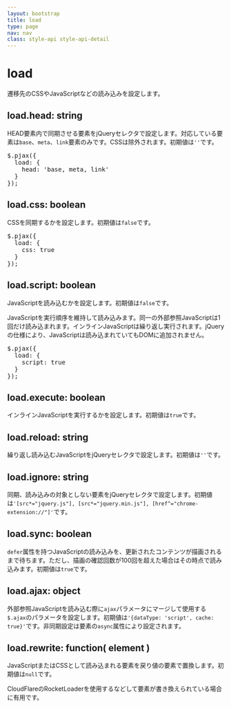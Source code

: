 ```yaml
---
layout: bootstrap
title: load
type: page
nav: nav
class: style-api style-api-detail
---
```


# load
遷移先のCSSやJavaScriptなどの読み込みを設定します。

## load.head: string
HEAD要素内で同期させる要素をjQueryセレクタで設定します。対応している要素は`base`、`meta`、`link`要素のみです。CSSは除外されます。初期値は`''`です。

<pre class="sh brush: js;">
$.pjax({
  load: {
    head: 'base, meta, link'
  }
});
</pre>

## load.css: boolean
CSSを同期するかを設定します。初期値は`false`です。

<pre class="sh brush: js;">
$.pjax({
  load: {
    css: true
  }
});
</pre>

## load.script: boolean
JavaScriptを読み込むかを設定します。初期値は`false`です。

JavaScriptを実行順序を維持して読み込みます。同一の外部参照JavaScriptは1回だけ読み込まれます。インラインJavaScriptは繰り返し実行されます。jQueryの仕様により、JavaScriptは読み込まれていてもDOMに追加されません。

<pre class="sh brush: js;">
$.pjax({
  load: {
    script: true
  }
});
</pre>

## load.execute: boolean
インラインJavaScriptを実行するかを設定します。初期値は`true`です。

## load.reload: string
繰り返し読み込むJavaScriptをjQueryセレクタで設定します。初期値は`''`です。

## load.ignore: string
同期、読み込みの対象としない要素をjQueryセレクタで設定します。初期値は`'[src*="jquery.js"], [src*="jquery.min.js"], [href^="chrome-extension://"]'`です。

## load.sync: boolean
`defer`属性を持つJavaScriptの読み込みを、更新されたコンテンツが描画されるまで待ちます。ただし、描画の確認回数が100回を超えた場合はその時点で読み込みます。初期値は`true`です。

## load.ajax: object
外部参照JavaScriptを読み込む際に`ajax`パラメータにマージして使用する`$.ajax`のパラメータを設定します。初期値は`'{dataType: 'script', cache: true}'`です。非同期設定は要素の`async`属性により設定されます。

## load.rewrite: function( element )
JavaScriptまたはCSSとして読み込まれる要素を戻り値の要素で置換します。初期値は`null`です。

CloudFlareのRocketLoaderを使用するなどして要素が書き換えられている場合に有用です。
